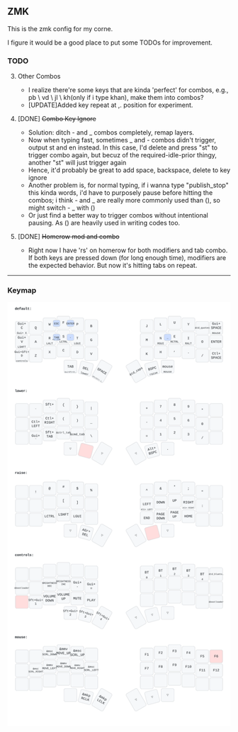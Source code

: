 ## ZMK
This is the zmk config for my corne.  

I figure it would be a good place to put some TODOs for improvement.  

### TODO
3. Other Combos
   - I realize there're some keys that are kinda 'perfect' for combos, e.g., pb \ vd \ jl \ kh(only if i type khan), make them into combos?   
   - [UPDATE]Added key repeat at ,. position for experiment.  

2. [DONE] ~~Combo Key Ignore~~
   - Solution: ditch - and _ combos completely, remap layers.  
   - Now when typing fast, sometimes _ and - combos didn't trigger, output st and en instead. In this case, I'd delete and press "st" to trigger combo again, but becuz of the required-idle-prior thingy, another "st" will just trigger again
   - Hence, it'd probably be great to add space, backspace, delete to key ignore
   - Another problem is, for normal typing, if i wanna type "publish_stop" this kinda words, i'd have to purposely pause before hitting the combos; i think - and _ are really more commonly used than (), so might switch - _ with ()
   - Or just find a better way to trigger combos without intentional pausing. As () are heavily used in writing codes too.  

3. [DONE] ~~Homerow mod and combo~~
   - Right now I have 'rs' on homerow for both modifiers and tab combo. If both keys are pressed down (for long enough time), modifiers are the expected behavior. But now it's hitting tabs on repeat.  

----  

### Keymap
![Corne Keymap](./keymap-drawer/corne.svg)
